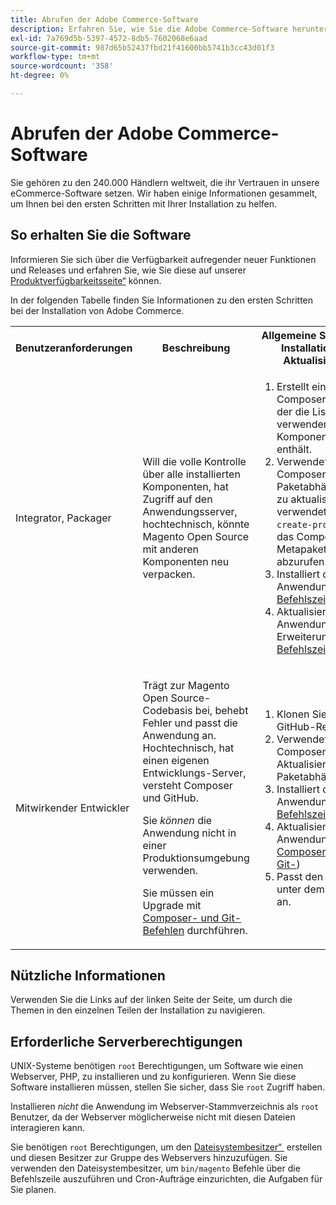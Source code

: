 ```yaml
---
title: Abrufen der Adobe Commerce-Software
description: Erfahren Sie, wie Sie die Adobe Commerce-Software herunterladen.
exl-id: 7a769d5b-5397-4572-8db5-7602068e6aad
source-git-commit: 987d65b52437fbd21f41600bb5741b3cc43d01f3
workflow-type: tm+mt
source-wordcount: '358'
ht-degree: 0%

---
```


# Abrufen der Adobe Commerce-Software

Sie gehören zu den 240.000 Händlern weltweit, die ihr Vertrauen in unsere eCommerce-Software setzen. Wir haben einige Informationen gesammelt, um Ihnen bei den ersten Schritten mit Ihrer Installation zu helfen.

## So erhalten Sie die Software

Informieren Sie sich über die Verfügbarkeit aufregender neuer Funktionen und Releases und erfahren Sie, wie Sie diese auf unserer [Produktverfügbarkeitsseite“ &#x200B;](https://experienceleague.adobe.com/de/docs/commerce-operations/release/product-availability) können.

In der folgenden Tabelle finden Sie Informationen zu den ersten Schritten bei der Installation von Adobe Commerce.

<table>
    <tbody>
        <tr>
            <th>Benutzeranforderungen</th>
            <th>Beschreibung</th>
            <th>Allgemeine Schritte zur Installation und Aktualisierung</th>
            <th>Link „Erste Schritte“</th>
        </tr>
    <tr>
        <td><p>Integrator, Packager</p></td>
        <td><p>Will die volle Kontrolle über alle installierten Komponenten, hat Zugriff auf den Anwendungsserver, hochtechnisch, könnte Magento Open Source mit anderen Komponenten neu verpacken.</p>
        </td>
        <td><ol><li>Erstellt einen Composer <em>Projekt</em> der die Liste der zu verwendenden Komponenten enthält.</li>
            <li>Verwendet Composer, um Paketabhängigkeiten zu aktualisieren; verwendet <code>composer create-project</code>, um das Composer-Metapaket abzurufen.</li>
            <li>Installiert die Anwendung über die <a href="../advanced.md">Befehlszeile</a>.</li>
        <li>Aktualisiert die Anwendung und die Erweiterungen über <a href="../../upgrade/implementation/perform-upgrade.md">Befehlszeile</a>.</li></ol></td>
        <td><p><a href="../composer.md">Abrufen des Metapakets</a></p></td>
    </tr>
    <tr>
        <td><p>Mitwirkender Entwickler</p></td>
        <td><p>Trägt zur Magento Open Source-Codebasis bei, behebt Fehler und passt die Anwendung an. Hochtechnisch, hat einen eigenen Entwicklungs-Server, versteht Composer und GitHub.</p>
            <p>Sie <em>können</em> die Anwendung nicht in einer Produktionsumgebung verwenden.</p>
      <p>Sie müssen ein Upgrade mit <a href="../../upgrade/developer/git-installs.md">Composer- und Git-Befehlen</a> durchführen.</p></td>
        <td><ol><li>Klonen Sie das GitHub-Repository.</li>
            <li>Verwendet Composer zum Aktualisieren von Paketabhängigkeiten.</li>
            <li>Installiert die Anwendung über <a href="../advanced.md">Befehlszeile</a>.</li>
            <li>Aktualisiert die Anwendung mit <a href="../../upgrade/developer/git-installs.md">Composer- und Git-</a>)</li>
            <li>Passt den Code unter dem <code>app/code</code> an.</li></ol></td>
        <td><p><a href="https://developer.adobe.com/commerce/contributor/guides/install/clone-repository/">Klonen des GitHub-Repositorys</a></p></td>
    </tr>
    </tbody>
</table>

## Nützliche Informationen

Verwenden Sie die Links auf der linken Seite der Seite, um durch die Themen in den einzelnen Teilen der Installation zu navigieren.

## Erforderliche Serverberechtigungen

UNIX-Systeme benötigen `root` Berechtigungen, um Software wie einen Webserver, PHP, zu installieren und zu konfigurieren. Wenn Sie diese Software installieren müssen, stellen Sie sicher, dass Sie `root` Zugriff haben.

Installieren *nicht* die Anwendung im Webserver-Stammverzeichnis als `root` Benutzer, da der Webserver möglicherweise nicht mit diesen Dateien interagieren kann.

Sie benötigen `root` Berechtigungen, um den [Dateisystembesitzer“ &#x200B;](file-system/overview.md) erstellen und diesen Besitzer zur Gruppe des Webservers hinzuzufügen. Sie verwenden den Dateisystembesitzer, um `bin/magento` Befehle über die Befehlszeile auszuführen und Cron-Aufträge einzurichten, die Aufgaben für Sie planen.
